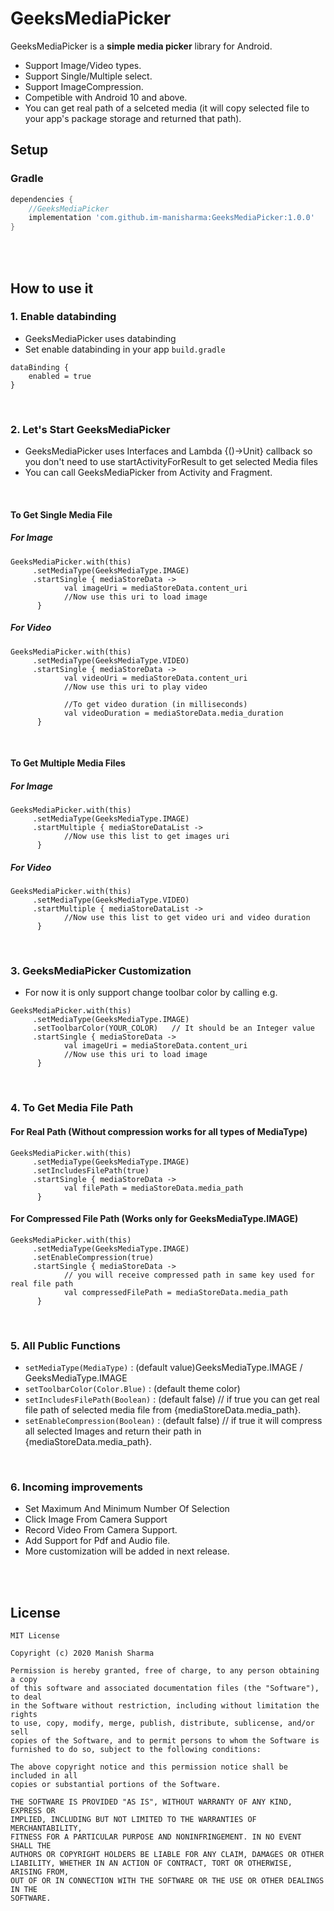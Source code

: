 # GeeksMediaPicker
GeeksMediaPicker is a **simple media picker** library for Android.

- Support Image/Video types.
- Support Single/Multiple select.
- Support ImageCompression.
- Competible with Android 10 and above.
- You can get real path of a selceted media (it will copy selected file to your app's package storage and returned that path).


## Setup

### Gradle

```gradle
dependencies {
    //GeeksMediaPicker
    implementation 'com.github.im-manisharma:GeeksMediaPicker:1.0.0'
}

```

</br></br>

## How to use it

### 1. Enable databinding

- GeeksMediaPicker uses databinding
- Set enable databinding in your app `build.gradle`

```
dataBinding {
    enabled = true
}
```

</br>


### 2. Let's Start GeeksMediaPicker

- GeeksMediaPicker uses Interfaces and Lambda {()->Unit} callback so you don't need to use startActivityForResult to get selected Media files
- You can call GeeksMediaPicker from Activity and Fragment.

</br>

#### To Get Single Media File

##### For Image

```
GeeksMediaPicker.with(this)
     .setMediaType(GeeksMediaType.IMAGE)
     .startSingle { mediaStoreData ->
            val imageUri = mediaStoreData.content_uri
            //Now use this uri to load image
      }
```

##### For Video


```
GeeksMediaPicker.with(this)
     .setMediaType(GeeksMediaType.VIDEO)
     .startSingle { mediaStoreData ->
            val videoUri = mediaStoreData.content_uri
            //Now use this uri to play video
            
            //To get video duration (in milliseconds)
            val videoDuration = mediaStoreData.media_duration
      }
```


</br>

#### To Get Multiple Media Files


##### For Image

```
GeeksMediaPicker.with(this)
     .setMediaType(GeeksMediaType.IMAGE)
     .startMultiple { mediaStoreDataList ->
            //Now use this list to get images uri
      }
```

##### For Video


```
GeeksMediaPicker.with(this)
     .setMediaType(GeeksMediaType.VIDEO)
     .startMultiple { mediaStoreDataList ->
            //Now use this list to get video uri and video duration
      }
```

</br>

### 3. GeeksMediaPicker Customization

- For now it is only support change toolbar color by calling e.g.

```
GeeksMediaPicker.with(this)
     .setMediaType(GeeksMediaType.IMAGE)
     .setToolbarColor(YOUR_COLOR)   // It should be an Integer value
     .startSingle { mediaStoreData ->
            val imageUri = mediaStoreData.content_uri
            //Now use this uri to load image
      }
```

</br>


### 4. To Get Media File Path

#### For Real Path (Without compression works for all types of MediaType)

```
GeeksMediaPicker.with(this)
     .setMediaType(GeeksMediaType.IMAGE)
     .setIncludesFilePath(true)
     .startSingle { mediaStoreData ->
            val filePath = mediaStoreData.media_path
      }
```


#### For Compressed File Path (Works only for GeeksMediaType.IMAGE)

```
GeeksMediaPicker.with(this)
     .setMediaType(GeeksMediaType.IMAGE)
     .setEnableCompression(true)
     .startSingle { mediaStoreData ->
            // you will receive compressed path in same key used for real file path
            val compressedFilePath = mediaStoreData.media_path 
      }
```



</br>

### 5. All Public Functions

* `setMediaType(MediaType)` : (default value)GeeksMediaType.IMAGE / GeeksMediaType.IMAGE
* `setToolbarColor(Color.Blue)` : (default theme color)
* `setIncludesFilePath(Boolean)` : (default false) // if true you can get real file path of selected media file from {mediaStoreData.media_path}.
* `setEnableCompression(Boolean)` : (default false) // if true it will compress all selected Images and return their path in {mediaStoreData.media_path}.

</br>

### 6. Incoming improvements

- Set Maximum And Minimum Number Of Selection
- Click Image From Camera Support
- Record Video From Camera Support.
- Add Support for Pdf and Audio file.
- More customization will be added in next release.




</br></br>

## License

````code
MIT License

Copyright (c) 2020 Manish Sharma

Permission is hereby granted, free of charge, to any person obtaining a copy
of this software and associated documentation files (the "Software"), to deal
in the Software without restriction, including without limitation the rights
to use, copy, modify, merge, publish, distribute, sublicense, and/or sell
copies of the Software, and to permit persons to whom the Software is
furnished to do so, subject to the following conditions:

The above copyright notice and this permission notice shall be included in all
copies or substantial portions of the Software.

THE SOFTWARE IS PROVIDED "AS IS", WITHOUT WARRANTY OF ANY KIND, EXPRESS OR
IMPLIED, INCLUDING BUT NOT LIMITED TO THE WARRANTIES OF MERCHANTABILITY,
FITNESS FOR A PARTICULAR PURPOSE AND NONINFRINGEMENT. IN NO EVENT SHALL THE
AUTHORS OR COPYRIGHT HOLDERS BE LIABLE FOR ANY CLAIM, DAMAGES OR OTHER
LIABILITY, WHETHER IN AN ACTION OF CONTRACT, TORT OR OTHERWISE, ARISING FROM,
OUT OF OR IN CONNECTION WITH THE SOFTWARE OR THE USE OR OTHER DEALINGS IN THE
SOFTWARE.
````
